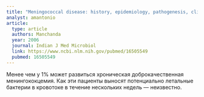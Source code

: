 ```yaml
---
title: "Meningococcal disease: history, epidemiology, pathogenesis, clinical manifestations, diagnosis, antimicrobial susceptibility and prevention"
analyst: amantonio
article:
  type: article
  authors: Manchanda
  year: 2006
  journal: Indian J Med Microbiol
  link: https://www.ncbi.nlm.nih.gov/pubmed/16505549
  pubmed: 16505549
---
```


Менее чем у 1% может развиться хроническая доброкачественная менингококцемия. Как эти пациенты выносят потенциально летальные бактерии в кровотоке в течение нескольких недель — неизвестно.
